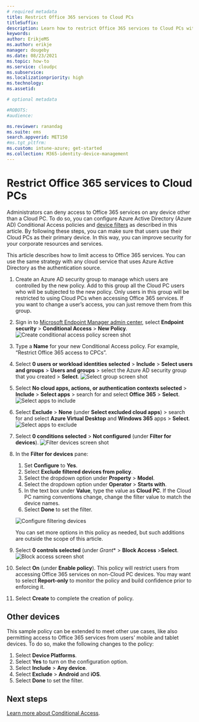 ```yaml
---
# required metadata
title: Restrict Office 365 services to Cloud PCs
titleSuffix:
description: Learn how to restrict Office 365 services to Cloud PCs with Windows 365
keywords:
author: ErikjeMS  
ms.author: erikje
manager: dougeby
ms.date: 08/23/2021
ms.topic: how-to
ms.service: cloudpc
ms.subservice:
ms.localizationpriority: high
ms.technology:
ms.assetid: 

# optional metadata

#ROBOTS:
#audience:

ms.reviewer: ranandag
ms.suite: ems
search.appverid: MET150
#ms.tgt_pltfrm:
ms.custom: intune-azure; get-started
ms.collection: M365-identity-device-management
---
```


# Restrict Office 365 services to Cloud PCs

Administrators can deny access to Office 365 services on any device other than a Cloud PC. To do so, you can configure Azure Active Directory (Azure AD) Conditional Access policies and [device filters](/azure/active-directory/conditional-access/concept-condition-filters-for-devices) as described in this article. By following these steps, you can make sure that users use their Cloud PCs as their primary device. In this way, you can improve security for your corporate resources and services.

This article describes how to limit access to Office 365 services. You can use the same strategy with any cloud service that uses Azure Active Directory as the authentication source.

1. Create an Azure AD security group to manage which users are controlled by the new policy. Add to this group all the Cloud PC users who will be subjected to the new policy. Only users in this group will be restricted to using Cloud PCs when accessing Office 365 services. If you want to change a user’s access, you can just remove them from this group.
2. Sign in to [Microsoft Endpoint Manager admin center](https://go.microsoft.com/fwlink/?linkid=2109431), select **Endpoint security** > **Conditional Access** > **New Policy**.
    ![Create conditional access policy screen shot](./media/restrict-office-365-cloud-pcs/create-conditional-policy.png)
3. Type a **Name** for your new Conditional Access policy. For example, “Restrict Office 365 access to CPCs”.
4. Select **0 users or workload identities selected** > **Include** > **Select users and groups** > **Users and groups** > select the Azure AD security group that you created > **Select**.
    ![Select group screen shot](./media/restrict-office-365-cloud-pcs/select-group.png)
5. Select **No cloud apps, actions, or authentication contexts selected** > **Include** > **Select apps** > search for and select **Office 365** > **Select**.
    ![Select apps to include](./media/restrict-office-365-cloud-pcs/include-apps.png)
6. Select **Exclude** > **None** (under **Select excluded cloud apps**) > search for and select **Azure Virtual Desktop** and **Windows 365** apps > **Select**.
    ![Select apps to exclude](./media/restrict-office-365-cloud-pcs/exclude-apps.png)
7. Select **0 conditions selected** > **Not configured** (under **Filter for devices**).
    ![Filter devices screen shot](./media/restrict-office-365-cloud-pcs/filter-devices.png)
8. In the **Filter for devices** pane:
    1. Set **Configure** to **Yes**.
    2. Select **Exclude filtered devices from policy**.
    3. Select the dropdown option under **Property** > **Model**.
    4. Select the dropdown option under **Operator** > **Starts with**.
    5. In the text box under **Value**, type the value as **Cloud PC**. If the Cloud PC naming conventions change, change the filter value to match the device names.
    6. Select **Done** to set the filter.

   ![Configure filtering devices](./media/restrict-office-365-cloud-pcs/filter-devices-configure.png)

    You can set more options in this policy as needed, but such additions are outside the scope of this article.
9. Select **0 controls selected** (under *Grant** > **Block Access** >**Select**.
    ![Block access screen shot](./media/restrict-office-365-cloud-pcs/block-access.png)
10. Select **On** (under **Enable policy**). This policy will restrict users from accessing Office 365 services on non-Cloud PC devices. You may want to select **Report-only** to monitor the policy and build confidence prior to enforcing it.
11. Select **Create** to complete the creation of policy.

## Other devices

This sample policy can be extended to meet other use cases, like also permitting access to Office 365 services from users' mobile and tablet devices. To do so, make the following changes to the policy:

1. Select **Device Platforms**.
2. Select **Yes** to turn on the configuration option.
3. Select **Include** > **Any device**.
4. Select **Exclude** > **Android** and **iOS**.
5. Select **Done** to set the filter.

<!-- ########################## -->
## Next steps

[Learn more about Conditional Access](/en-us/azure/active-directory/conditional-access/overview).
